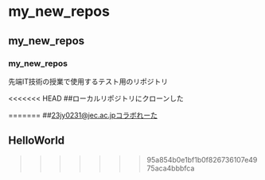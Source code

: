 # my_new_repos
## my_new_repos
### my_new_repos
先端IT技術の授業で使用するテスト用のリポジトリ

<<<<<<< HEAD
##ローカルリポジトリにクローンした

=======
##23jy0231@jec.ac.jpコラボれーた

## HelloWorld
>>>>>>> 95a854b0e1bf1b0f826736107e4975aca4bbbfca
